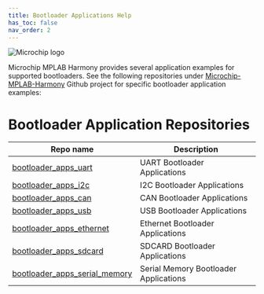 ```yaml
---
title: Bootloader Applications Help
has_toc: false
nav_order: 2
---
```


![Microchip logo](https://raw.githubusercontent.com/wiki/Microchip-MPLAB-Harmony/Microchip-MPLAB-Harmony.github.io/images/microchip_logo.png)

Microchip MPLAB Harmony provides several application examples for supported bootloaders. See the following repositories under [Microchip-MPLAB-Harmony](https://github.com/Microchip-MPLAB-Harmony) Github project for specific bootloader application examples:

# Bootloader Application Repositories

| Repo name                                                                                                 | Description                     |
|-----------------------------------------------------------------------------------------------------------|---------------------------------|
| [bootloader_apps_uart](https://github.com/Microchip-MPLAB-Harmony/bootloader_apps_uart)                   | UART Bootloader Applications    |
| [bootloader_apps_i2c](https://github.com/Microchip-MPLAB-Harmony/bootloader_apps_i2c)                     | I2C Bootloader Applications     |
| [bootloader_apps_can](https://github.com/Microchip-MPLAB-Harmony/bootloader_apps_can)                     | CAN Bootloader Applications     |
| [bootloader_apps_usb](https://github.com/Microchip-MPLAB-Harmony/bootloader_apps_usb)                     | USB Bootloader Applications     |
| [bootloader_apps_ethernet](https://github.com/Microchip-MPLAB-Harmony/bootloader_apps_ethernet)           | Ethernet Bootloader Applications|
| [bootloader_apps_sdcard](https://github.com/Microchip-MPLAB-Harmony/bootloader_apps_sdcard)               | SDCARD Bootloader Applications  |
| [bootloader_apps_serial_memory](https://github.com/Microchip-MPLAB-Harmony/bootloader_apps_serial_memory) | Serial Memory Bootloader Applications  |

